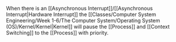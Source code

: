 When there is an [[Asynchronous Interrupt]]/[[Asynchronous Interrupt|Hardware Interrupt]] the [[Classes/Computer System Engineering/Week 1-6/The Computer System/Operating System (OS)/Kernel/Kernel|Kernel]] will pause the [[Process]] and [[Context Switching]] to the [[Process]] with priority.
